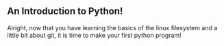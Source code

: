 ## An Introduction to Python!
Alright, now that you have learning the basics of the linux filesystem and a little bit about git, it is time to make your first python program!
